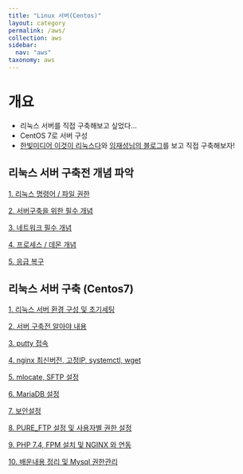 ```yaml
---
title: "Linux 서버(Centos)"
layout: category
permalink: /aws/
collection: aws
sidebar:
  nav: "aws"
taxonomy: aws
---
```


# 개요
- 리눅스 서버를 직접 구축해보고 싶었다...
- CentOS 7로 서버 구성
- [한빛미디어 이것이 리눅스다](https://www.youtube.com/watch?v=-pPoC47TQxw&list=PLVsNizTWUw7EoFNBhIdVFp9eT6P22hU1o&index=2)와 [임재성님의 블로그](https://medium.com/@js230023/%EB%A6%AC%EB%88%85%EC%8A%A4-%EC%B4%88%EA%B8%B0-%EC%84%A4%EC%A0%95-1-f5aab02cc3b3)를 보고 직접 구축해보자!

## 리눅스 서버 구축전 개념 파악
[1. 리눅스 명령어 / 파일 권한](/aws/01_commend)

[2. 서버구축을 위한 필수 개념](/aws/01_setting)

[3. 네트워크 필수 개념](/aws/02_network)

[4. 프로세스 / 데몬 개념](/aws/03_process)

[5. 응급 복구](/aws/04_restore)

## 리눅스 서버 구축 (Centos7)
[1. 리눅스 서버 환경 구성 및 초기세팅](/aws/05_startSetting)

[2. 서버 구축전 알아야 내용](/aws/06_SettingStep2)

[3. putty 접속](/aws/07_putty)

[4. nginx 최신버전, 고정IP, systemctl, wget](/aws/08_IP_nginx)

[5. mlocate, SFTP 설정](/aws/09_mlocate)

[6. MariaDB 설정](/aws/10_MariaDB)

[7. 보안설정](/aws/11_security)

[8. PURE_FTP 설정 및 사용자별 권한 설정](/aws/12_pure_ftp)

[9. PHP 7.4, FPM 설치 및 NGINX 와 연동](/aws/13_php_FPM)

[10. 배운내용 정리 및 Mysql 권한관리](/aws/14_webService)